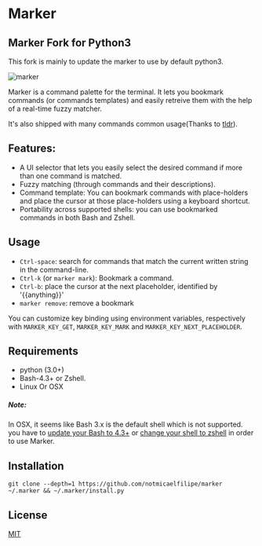 # Marker

## Marker Fork for Python3
This fork is mainly to update the marker to use by default python3. 

![marker](https://cloud.githubusercontent.com/assets/2557967/14209204/d99db934-f81a-11e5-910c-9d34ac155d18.gif)

Marker is a command palette for the terminal. It lets you bookmark commands (or commands templates) and easily retreive them with the help of a real-time fuzzy matcher.

It's also shipped with many commands common usage(Thanks to [tldr](https://github.com/tldr-pages/tldr)).
  
## Features:
- A UI selector that lets you easily select the desired command if more than one command is matched.
- Fuzzy matching (through commands and their descriptions).
- Command template: You can bookmark commands with place-holders and place the cursor at those place-holders using a keyboard shortcut.
- Portability across supported shells: you can use bookmarked commands in both Bash and Zshell.

## Usage
- `Ctrl-space`: search for commands that match the current written string in the command-line.
- `Ctrl-k` (or `marker mark`): Bookmark a command.
- `Ctrl-b`: place the cursor at the next placeholder, identified by '{{anything}}'
- `marker remove`: remove a bookmark

You can customize key binding using environment variables, respectively with ```MARKER_KEY_GET```, ```MARKER_KEY_MARK``` and ```MARKER_KEY_NEXT_PLACEHOLDER```.

## Requirements
- python (3.0+)
- Bash-4.3+ or Zshell.
- Linux Or OSX

##### Note:
In OSX, it seems like Bash 3.x is the default shell which is not supported. you have to [update your Bash to 4.3+](http://apple.stackexchange.com/a/24635) or [change your shell to zshell](http://stackoverflow.com/a/1822126/1117720) in order to use Marker.

## Installation

`git clone --depth=1 https://github.com/notmicaelfilipe/marker ~/.marker && ~/.marker/install.py`

## License
[MIT](LICENSE)
